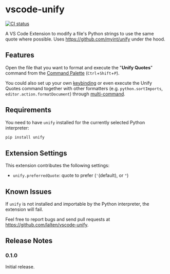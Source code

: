 # vscode-unify

[![CI status](https://raster.shields.io/github/workflow/status/lalten/vscode-unify/Build,%20Test%20and%20Deploy)](https://github.com/lalten/vscode-unify/actions)

A VS Code Extension to modify a file's Python strings to use the same quote where possible. Uses https://github.com/myint/unify under the hood.

## Features

Open the file that you want to format and execute the "**Unify Quotes**" command from the [Command Palette](https://code.visualstudio.com/docs/getstarted/userinterface#_command-palette) (`Ctrl`+`Shift`+`P`).

You could also set up your own [keybinding](https://code.visualstudio.com/docs/getstarted/keybindings) or even execute the Unify Quotes command together with other formatters (e.g. `python.sortImports`, `editor.action.formatDocument`) through [multi-command](https://marketplace.visualstudio.com/items?itemName=ryuta46.multi-command).

## Requirements

You need to have `unify` installed for the currently selected Python interpreter:
```sh
pip install unify
```

## Extension Settings

This extension contributes the following settings:

* `unify.preferredQuote`: quote to prefer (`'`(default), or `"`)

## Known Issues

If `unify` is not installed and importable by the Python interpreter, the extension will fail.

Feel free to report bugs and send pull requests at https://github.com/lalten/vscode-unify.

## Release Notes

### 0.1.0

Initial release.

